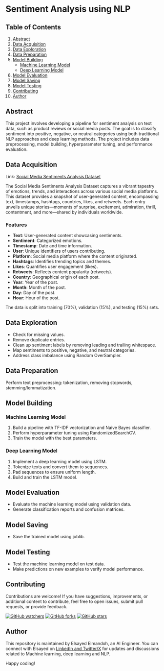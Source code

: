 # Sentiment Analysis using NLP

## Table of Contents
1. [Abstract](#abstract)
2. [Data Acquisition](#data-acquisition)
3. [Data Exploration](#data-exploration)
4. [Data Preparation](#data-preparation)
5. [Model Building](#model-building)
    - [Machine Learning Model](#machine-learning-model)
    - [Deep Learning Model](#deep-learning-model)
6. [Model Evaluation](#model-evaluation)
7. [Model Saving](#model-saving)
8. [Model Testing](#model-testing)
9. [Contributing](#contributing)
10. [Author](#author)


## Abstract
This project involves developing a pipeline for sentiment analysis on text data, such as product reviews or social media posts. The goal is to classify sentiment into positive, negative, or neutral categories using both traditional NLP approaches and deep learning methods. The project includes data preprocessing, model building, hyperparameter tuning, and performance evaluation.

## Data Acquisition
Link: [Social Media Sentiments Analysis Dataset](https://www.kaggle.com/datasets/kashishparmar02/social-media-sentiments-analysis-dataset)

The Social Media Sentiments Analysis Dataset captures a vibrant tapestry of emotions, trends, and interactions across various social media platforms. This dataset provides a snapshot of user-generated content, encompassing text, timestamps, hashtags, countries, likes, and retweets. Each entry unveils unique stories—moments of surprise, excitement, admiration, thrill, contentment, and more—shared by individuals worldwide.

### Features
- **Text**: User-generated content showcasing sentiments.
- **Sentiment**: Categorized emotions.
- **Timestamp**: Date and time information.
- **User**: Unique identifiers of users contributing.
- **Platform**: Social media platform where the content originated.
- **Hashtags**: Identifies trending topics and themes.
- **Likes**: Quantifies user engagement (likes).
- **Retweets**: Reflects content popularity (retweets).
- **Country**: Geographical origin of each post.
- **Year**: Year of the post.
- **Month**: Month of the post.
- **Day**: Day of the post.
- **Hour**: Hour of the post.

The data is split into training (70%), validation (15%), and testing (15%) sets.

## Data Exploration
- Check for missing values.
- Remove duplicate entries.
- Clean up sentiment labels by removing leading and trailing whitespace.
- Map sentiments to positive, negative, and neutral categories.
- Address class imbalance using Random OverSampler.

## Data Preparation
Perform text preprocessing: tokenization, removing stopwords, stemming/lemmatization.

## Model Building

### Machine Learning Model
1. Build a pipeline with TF-IDF vectorization and Naive Bayes classifier.
2. Perform hyperparameter tuning using RandomizedSearchCV.
3. Train the model with the best parameters.

### Deep Learning Model
1. Implement a deep learning model using LSTM.
2. Tokenize texts and convert them to sequences.
3. Pad sequences to ensure uniform length.
4. Build and train the LSTM model.

## Model Evaluation
- Evaluate the machine learning model using validation data.
- Generate classification reports and confusion matrices.

## Model Saving
- Save the trained model using joblib.

## Model Testing
- Test the machine learning model on test data.
- Make predictions on new examples to verify model performance.

## Contributing

Contributions are welcome! If you have suggestions, improvements, or additional content to contribute, feel free to open issues, submit pull requests, or provide feedback. 

[![GitHub watchers](https://img.shields.io/github/watchers/elsayedelmandoh/naive-bayes-LSTM-for-sentiment-analysis-NLP-widebot.svg?style=social&label=Watch)](https://GitHub.com/elsayedelmandoh/naive-bayes-LSTM-for-sentiment-analysis-NLP-widebot/watchers/?WT.mc_id=academic-105485-koreyst)
[![GitHub forks](https://img.shields.io/github/forks/elsayedelmandoh/naive-bayes-LSTM-for-sentiment-analysis-NLP-widebot.svg?style=social&label=Fork)](https://GitHub.com/elsayedelmandoh/naive-bayes-LSTM-for-sentiment-analysis-NLP-widebot/network/?WT.mc_id=academic-105485-koreyst)
[![GitHub stars](https://img.shields.io/github/stars/elsayedelmandoh/naive-bayes-LSTM-for-sentiment-analysis-NLP-widebot.svg?style=social&label=Star)](https://GitHub.com/elsayedelmandoh/naive-bayes-LSTM-for-sentiment-analysis-NLP-widebot/stargazers/?WT.mc_id=academic-105485-koreyst)

## Author

This repository is maintained by Elsayed Elmandoh, an AI Engineer. You can connect with Elsayed on [LinkedIn and Twitter/X](https://linktr.ee/elsayedelmandoh) for updates and discussions related to Machine learning, deep learning and NLP.

Happy coding!


